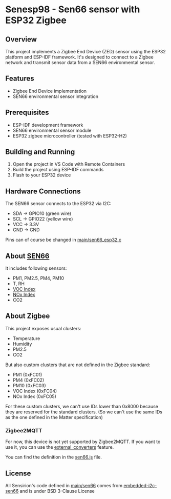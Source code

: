 # Senesp98 - Sen66 sensor with ESP32 Zigbee

## Overview
This project implements a Zigbee End Device (ZED) sensor using the ESP32 platform and ESP-IDF framework.
It's designed to connect to a Zigbee network and transmit sensor data from a SEN66 environmental sensor.

## Features
- Zigbee End Device implementation
- SEN66 environmental sensor integration

## Prerequisites
- ESP-IDF development framework
- SEN66 environmental sensor module
- ESP32 zigbee microcontroller (tested with ESP32-H2)

## Building and Running
1. Open the project in VS Code with Remote Containers
2. Build the project using ESP-IDF commands
3. Flash to your ESP32 device

## Hardware Connections
The SEN66 sensor connects to the ESP32 via I2C:
- SDA -> GPIO10 (green wire)
- SCL -> GPIO22 (yellow wire)
- VCC -> 3.3V
- GND -> GND

Pins can of course be changed in [main/sen66_esp32.c](main/sen66_esp32.c)

## About [SEN66](https://sensirion.com/products/catalog/SEN66)
It includes following sensors:
- PM1, PM2.5, PM4, PM10
- T, RH
- [VOC Index](https://sensirion.com/media/documents/02232963/6294E043/Info_Note_VOC_Index.pdf)
- [NOx Index](https://sensirion.com/media/documents/9F289B95/6294DFFC/Info_Note_NOx_Index.pdf)
- CO2

## About Zigbee
This project exposes usual clusters:
- Temperature
- Humidity
- PM2.5
- CO2

But also custom clusters that are not defined in the Zigbee standard:
- PM1 (0xFC01)
- PM4 (0xFC02)
- PM10 (0xFC03)
- VOC Index (0xFC04)
- NOx Index (0xFC05)

For these custom clusters, we can't use IDs lower than 0x8000 because they are reserved for the standard clusters.
(So we can't use the same IDs as the one defined in the Matter specification)

### Zigbee2MQTT

For now, this device is not yet supported by Zigbee2MQTT. If you want to use it, you can use the [external_converters](https://www.zigbee2mqtt.io/advanced/more/external_converters.html) feature.

You can find the definition in the [sen66.js](zigbee2mqtt/sen66.js) file.

## License

All Sensirion's code defined in [main/sen66](main/sen66) comes from [embedded-i2c-sen66](https://github.com/Sensirion/embedded-i2c-sen66) and is under BSD 3-Clause License